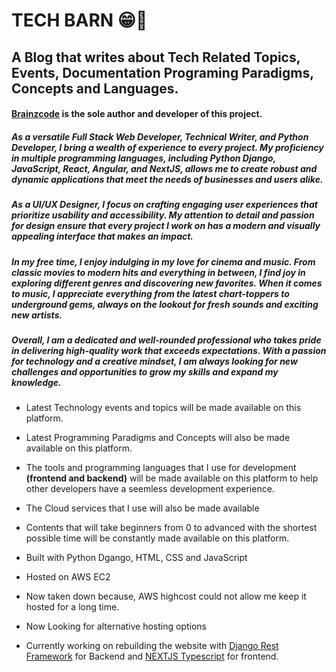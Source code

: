 # TECH BARN 😁👋

## A Blog that writes about Tech Related Topics, Events, Documentation Programing Paradigms, Concepts and Languages.

#### [Brainzcode](https://www.brainzcode.io) is the sole author and developer of this project.

##### As a versatile Full Stack Web Developer, Technical Writer, and Python Developer, I bring a wealth of experience to every project. My proficiency in multiple programming languages, including Python Django, JavaScript, React, Angular, and NextJS, allows me to create robust and dynamic applications that meet the needs of businesses and users alike.

##### As a UI/UX Designer, I focus on crafting engaging user experiences that prioritize usability and accessibility. My attention to detail and passion for design ensure that every project I work on has a modern and visually appealing interface that makes an impact.

##### In my free time, I enjoy indulging in my love for cinema and music. From classic movies to modern hits and everything in between, I find joy in exploring different genres and discovering new favorites. When it comes to music, I appreciate everything from the latest chart-toppers to underground gems, always on the lookout for fresh sounds and exciting new artists.

##### Overall, I am a dedicated and well-rounded professional who takes pride in delivering high-quality work that exceeds expectations. With a passion for technology and a creative mindset, I am always looking for new challenges and opportunities to grow my skills and expand my knowledge.

- Latest Technology events and topics will be made available on this platform.
- Latest Programming Paradigms and Concepts will also be made available on this platform.
- The tools and programming languages that I use for development **(frontend and backend)** will be made available on this platform to help other developers have a seemless development experience.
- The Cloud services that I use will also be made available
- Contents that will take beginners from 0 to advanced with the shortest possible time will be constantly made available on this platform.

- Built with Python Dgango, HTML, CSS and JavaScript
- Hosted on AWS EC2
- Now taken down because, AWS highcost could not allow me keep it hosted for a long time.
- Now Looking for alternative hosting options
- Currently working on rebuilding the website with [Django Rest Framework](https://www.django-rest-framework.org/) for Backend and [NEXTJS Typescript](https://nextjs.org) for frontend.

